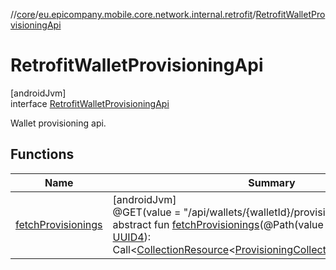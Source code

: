 //[core](../../../index.md)/[eu.epicompany.mobile.core.network.internal.retrofit](../index.md)/[RetrofitWalletProvisioningApi](index.md)

# RetrofitWalletProvisioningApi

[androidJvm]\
interface [RetrofitWalletProvisioningApi](index.md)

Wallet provisioning api.

## Functions

| Name | Summary |
|---|---|
| [fetchProvisionings](fetch-provisionings.md) | [androidJvm]<br>@GET(value = &quot;/api/wallets/{walletId}/provisionings&quot;)<br>abstract fun [fetchProvisionings](fetch-provisionings.md)(@Path(value = &quot;walletId&quot;)walletId: [UUID4](../../eu.epicompany.mobile.core.datatypes/index.md#545543244%2FClasslikes%2F-1060529556)): Call&lt;[CollectionResource](../../eu.epicompany.mobile.core.network.hypermedia/-collection-resource/index.md)&lt;[ProvisioningCollectionResourceEmbed](../../eu.epicompany.mobile.core.network.model.provisioning/-provisioning-collection-resource-embed/index.md)&gt;&gt; |
